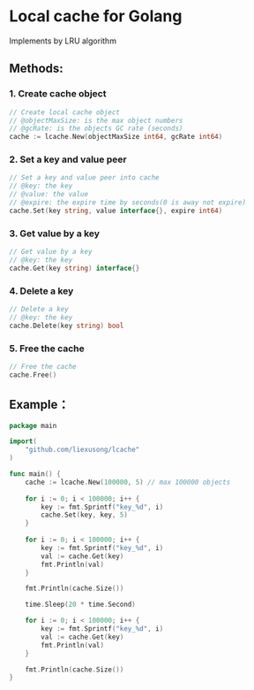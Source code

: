 # Local cache for Golang

Implements by LRU algorithm

## Methods:

### 1. Create cache object

```go
// Create local cache object
// @objectMaxSize: is the max object numbers
// @gcRate: is the objects GC rate (seconds)
cache := lcache.New(objectMaxSize int64, gcRate int64)
```

### 2. Set a key and value peer

```go
// Set a key and value peer into cache
// @key: the key
// @value: the value
// @expire: the expire time by seconds(0 is away not expire)
cache.Set(key string, value interface{}, expire int64)
```

### 3. Get value by a key

```go
// Get value by a key
// @key: the key
cache.Get(key string) interface{}
```

### 4. Delete a key

```go
// Delete a key
// @key: the key
cache.Delete(key string) bool
```

### 5. Free the cache

```go
// Free the cache
cache.Free()
```

## Example：

```go
package main

import(
    "github.com/liexusong/lcache"
)

func main() {
    cache := lcache.New(100000, 5) // max 100000 objects
    
    for i := 0; i < 100000; i++ {
        key := fmt.Sprintf("key_%d", i)
		cache.Set(key, key, 5)
    }
    
    for i := 0; i < 100000; i++ {
		key := fmt.Sprintf("key_%d", i)
		val := cache.Get(key)
		fmt.Println(val)
	}

	fmt.Println(cache.Size())

	time.Sleep(20 * time.Second)

	for i := 0; i < 100000; i++ {
		key := fmt.Sprintf("key_%d", i)
		val := cache.Get(key)
		fmt.Println(val)
	}

	fmt.Println(cache.Size())
}
```

